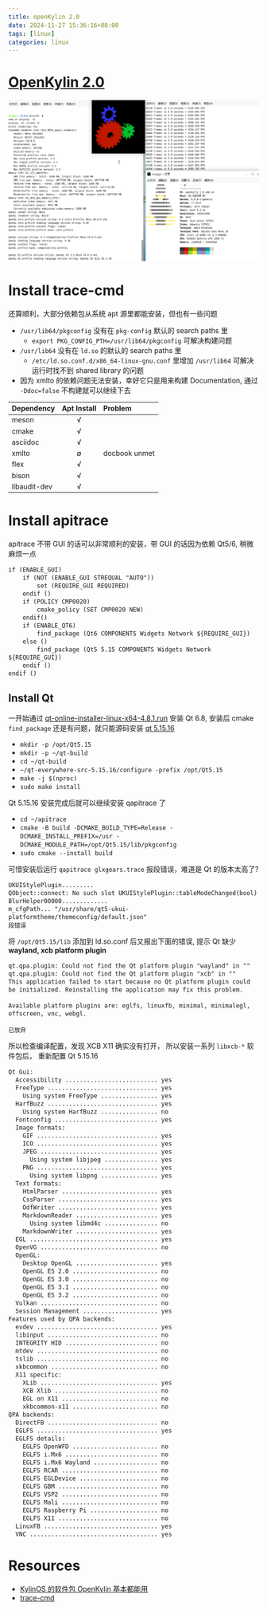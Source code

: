 ```yaml
---
title: openKylin 2.0
date: 2024-11-27 15:36:16+08:00
tags: [linux]
categories: linux
---
```


# [OpenKylin 2.0](https://www.openkylin.top/)

![ok2.0](/images/ok/ok2.0.png)

<!--more-->

# Install trace-cmd

还算顺利，大部分依赖包从系统 apt 源里都能安装，但也有一些问题

- `/usr/lib64/pkgconfig` 没有在 `pkg-config` 默认的 search paths 里
    - `export PKG_CONFIG_PTH=/usr/lib64/pkgconfig` 可解决构建问题
- `/usr/lib64` 没有在 `ld.so` 的默认的 search paths 里
    - `/etc/ld.so.conf.d/x86_64-linux-gnu.conf` 里增加 `/usr/lib64` 可解决运行时找不到 shared library 的问题
- 因为 xmlto 的依赖问题无法安装，幸好它只是用来构建 Documentation, 通过 `-Ddoc=false` 不构建就可以继续下去

| Dependency   | Apt Install | Problem       |
|:-------------|:-----------:|:--------------|
| meson        | √           |               |
| cmake        | √           |               |
| asciidoc     | √           |               |
| xmlto        | ∅           | docbook unmet |
| flex         | √           |               |
| bison        | √           |               |
| libaudit-dev | √           |               |

# Install apitrace

apitrace 不带 GUI 的话可以非常顺利的安装，带 GUI 的话因为依赖 Qt5/6, 稍微麻烦一点

```
if (ENABLE_GUI)
    if (NOT (ENABLE_GUI STREQUAL "AUTO"))
        set (REQUIRE_GUI REQUIRED)
    endif ()
    if (POLICY CMP0020)
        cmake_policy (SET CMP0020 NEW)
    endif()
    if (ENABLE_QT6)
        find_package (Qt6 COMPONENTS Widgets Network ${REQUIRE_GUI})
    else ()
        find_package (Qt5 5.15 COMPONENTS Widgets Network ${REQUIRE_GUI})
    endif ()
endif ()
```

## Install Qt

一开始通过 [qt-online-installer-linux-x64-4.8.1.run](https://www.qt.io/download-qt-installer-oss) 安装 Qt 6.8, 安装后 cmake `find_package` 还是有问题，就只能源码安装 [qt 5.15.16](https://download.qt.io/archive/qt/5.15/)

- `mkdir -p /opt/Qt5.15`
- `mkdir -p ~/qt-build`
- `cd ~/qt-build`
- `~/qt-everywhere-src-5.15.16/configure -prefix /opt/Qt5.15`
- `make -j $(nproc)`
- `sudo make install`

Qt 5.15.16 安装完成后就可以继续安装 qapitrace 了

- `cd ~/apitrace`
- `cmake -B build -DCMAKE_BUILD_TYPE=Release -DCMAKE_INSTALL_PREFIX=/usr -DCMAKE_MODULE_PATH=/opt/Qt5.15/lib/pkgconfig`
- `sudo cmake --install build`

可惜安装后运行 `qapitrace glxgears.trace` 报段错误，难道是 Qt 的版本太高了?

```
UKUIStylePlugin.........
QObject::connect: No such slot UKUIStylePlugin::tableModeChanged(bool)
BlurHelper00000.............
m_cfgPath... "/usr/share/qt5-ukui-platformtheme/themeconfig/default.json"
段错误
```

将 `/opt/Qt5.15/lib` 添加到 ld.so.conf 后又报出下面的错误, 提示 Qt 缺少 **wayland, xcb platform plugin**

```
qt.qpa.plugin: Could not find the Qt platform plugin "wayland" in ""
qt.qpa.plugin: Could not find the Qt platform plugin "xcb" in ""
This application failed to start because no Qt platform plugin could be initialized. Reinstalling the application may fix this problem.

Available platform plugins are: eglfs, linuxfb, minimal, minimalegl, offscreen, vnc, webgl.

已放弃
```

 所以检查编译配置，发现 XCB X11 确实没有打开， 所以安装一系列 `libxcb-*` 软件包后， 重新配置 Qt 5.15.16

```
Qt Gui:
  Accessibility .......................... yes
  FreeType ............................... yes
    Using system FreeType ................ yes
  HarfBuzz ............................... yes
    Using system HarfBuzz ................ no
  Fontconfig ............................. yes
  Image formats:
    GIF .................................. yes
    ICO .................................. yes
    JPEG ................................. yes
      Using system libjpeg ............... yes
    PNG .................................. yes
      Using system libpng ................ yes
  Text formats:
    HtmlParser ........................... yes
    CssParser ............................ yes
    OdfWriter ............................ yes
    MarkdownReader ....................... yes
      Using system libmd4c ............... no
    MarkdownWriter ....................... yes
  EGL .................................... yes
  OpenVG ................................. no
  OpenGL:
    Desktop OpenGL ....................... yes
    OpenGL ES 2.0 ........................ no
    OpenGL ES 3.0 ........................ no
    OpenGL ES 3.1 ........................ no
    OpenGL ES 3.2 ........................ no
  Vulkan ................................. no
  Session Management ..................... yes
Features used by QPA backends:
  evdev .................................. yes
  libinput ............................... no
  INTEGRITY HID .......................... no
  mtdev .................................. no
  tslib .................................. no
  xkbcommon .............................. no
  X11 specific:
    XLib ................................. yes
    XCB Xlib ............................. no
    EGL on X11 ........................... no
    xkbcommon-x11 ........................ no
QPA backends:
  DirectFB ............................... no
  EGLFS .................................. yes
  EGLFS details:
    EGLFS OpenWFD ........................ no
    EGLFS i.Mx6 .......................... no
    EGLFS i.Mx6 Wayland .................. no
    EGLFS RCAR ........................... no
    EGLFS EGLDevice ...................... no
    EGLFS GBM ............................ no
    EGLFS VSP2 ........................... no
    EGLFS Mali ........................... no
    EGLFS Raspberry Pi ................... no
    EGLFS X11 ............................ no
  LinuxFB ................................ yes
  VNC .................................... yes
```

# Resources

- [KylinOS 的软件包 OpenKylin 基本都能用](https://archive.kylinos.cn/kylin/KYLIN-ALL/)
- [trace-cmd](https://trace-cmd.org/)
